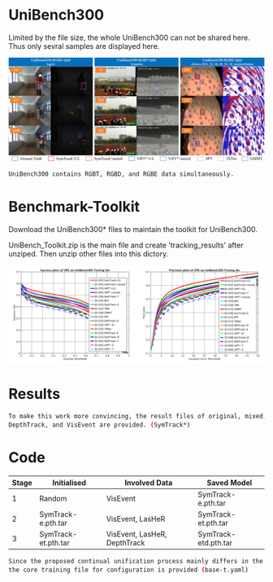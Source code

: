 # UniBench300

Limited by the file size, the whole UniBench300 can not be shared here.
Thus only sevral samples are displayed here.

![image](vis.png)

```bash
UniBench300 contains RGBT, RGBD, and RGBE data simultaneously.
```


# Benchmark-Toolkit

Download the UniBench300* files to maintain the toolkit for UniBench300.

UniBench_Toolkit.zip is the main file and create 'tracking_results' after unziped.
Then unzip other files into this dictory.

![image](results-unibench300.png)

# Results

```bash
To make this work more convincing, the result files of original, mixed, and CL-boosted versions on LasHeR,
DepthTrack, and VisEvent are provided. (SymTrack*)
```

# Code

|  Stage|Initialised| Involved Data | Saved Model|
|--|--|--|--|
|  1|Random| VisEvent |SymTrack-e.pth.tar|
|  2| SymTrack-e.pth.tar|VisEvent, LasHeR |SymTrack-et.pth.tar|
|  3| SymTrack-et.pth.tar|VisEvent, LasHeR, DepthTrack |SymTrack-etd.pth.tar|


```bash
Since the proposed continual unification process mainly differs in the trainng stage,
the core training file for configuration is provided (base-t.yaml)
```
